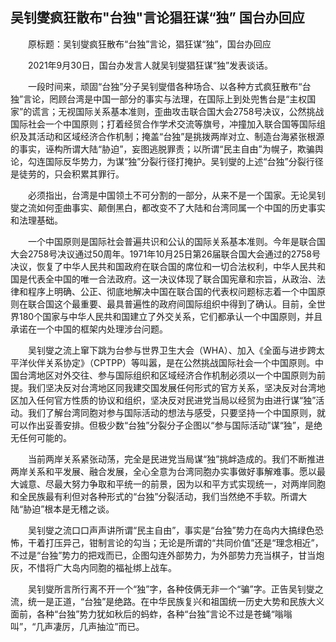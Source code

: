 ## 吴钊燮疯狂散布"台独"言论猖狂谋“独” 国台办回应
　　原标题：吴钊燮疯狂散布“台独”言论，猖狂谋“独”，国台办回应

　　2021年9月30日，国台办发言人就吴钊燮猖狂谋“独”发表谈话。

　　一段时间来，顽固“台独”分子吴钊燮借各种场合、以各种方式疯狂散布“台独”言论，罔顾台湾是中国一部分的事实与法理，在国际上到处兜售台是“主权国家”的谎言；无视国际关系基本准则，歪曲攻击联合国大会2758号决议，公然挑战国际社会一个中国原则；打着经贸合作学术交流等旗号，冲撞加入联合国等国际组织及其活动和区域经济合作机制；掩盖“台独”是挑拨两岸对立、制造台海紧张根源的事实，诬构所谓大陆“胁迫”，妄图逃脱罪责；以所谓“民主自由”为幌子，欺骗舆论，勾连国际反华势力，为谋“独”分裂行径打掩护。吴钊燮的上述“台独”分裂行径是徒劳的，只会积累其罪行。

　　必须指出，台湾是中国领土不可分割的一部分，从来不是一个国家。无论吴钊燮之流如何歪曲事实、颠倒黑白，都改变不了大陆和台湾同属一个中国的历史事实和法理基础。

　　一个中国原则是国际社会普遍共识和公认的国际关系基本准则。今年是联合国大会2758号决议通过50周年。1971年10月25日第26届联合国大会通过的2758号决议，恢复了中华人民共和国政府在联合国的席位和一切合法权利，中华人民共和国是代表全中国的唯一合法政府。这一决议体现了联合国宪章和宗旨，从政治、法律和程序上明确、公正、彻底地解决中国在联合国的代表权问题标志着一个中国原则在联合国这个最重要、最具普遍性的政府间国际组织中得到了确认。目前，全世界180个国家与中华人民共和国建立了外交关系，它们都承认一个中国原则，并且承诺在一个中国的框架内处理涉台问题。

　　吴钊燮之流上窜下跳为台参与世界卫生大会（WHA）、加入《全面与进步跨太平洋伙伴关系协定》（CPTPP）等叫嚣，是在公然挑战国际社会一个中国原则。中国台湾地区对外交往、参与国际组织和区域经济合作机制必须以一个中国原则为前提。我们坚决反对台湾地区同我建交国发展任何形式的官方关系，坚决反对台湾地区加入任何官方性质的协议和组织，坚决反对民进党当局以经贸为由进行谋“独”活动。我们了解台湾同胞对参与国际活动的想法与感受，只要坚持一个中国原则，就可以作出妥善安排。但极少数“台独”分裂分子企图以“参与国际活动”谋“独”，是绝无任何可能的。

　　当前两岸关系紧张动荡，完全是民进党当局谋“独”挑衅造成的。我们不断推进两岸关系和平发展、融合发展，全心全意为台湾同胞办实事做好事解难事。愿以最大诚意、尽最大努力争取和平统一的前景，因为以和平方式实现统一，对两岸同胞和全民族最有利但对各种形式的“台独”分裂活动，我们当然绝不手软。所谓大陆“胁迫”根本是无稽之谈。

　　吴钊燮之流口口声声讲所谓“民主自由”，事实是“台独”势力在岛内大搞绿色恐怖，干着打压异己，钳制言论的勾当；无论是所谓的“共同价值”还是“理念相近”，不过是“台独”势力的把戏而已，企图勾连外部势力，为外部势力充当棋子，甘当炮灰，不惜将广大岛内同胞的福祉绑上战车。

　　吴钊燮所言所行离不开一个“独”字，各种伎俩无非一个“骗”字。正告吴钊燮之流，统一是正道，“台独”是绝路。在中华民族复兴和祖国统一历史大势和民族大义面前，各种“台独”势力犹如秋后的蚂蚱，各种“台独”言论不过是苍蝇“嗡嗡叫”，“几声凄厉，几声抽泣”而已。

